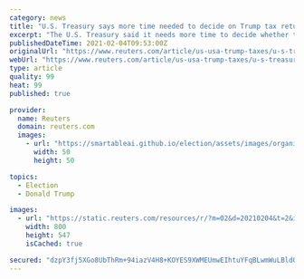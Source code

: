 ```yaml
---
category: news
title: "U.S. Treasury says more time needed to decide on Trump tax returns - Bloomberg News"
excerpt: "The U.S. Treasury said it needs more time to decide whether to fight House Democrats in their effort to get former President Donald Trump's personal and business tax returns, Bloomberg News reported on Wednesday."
publishedDateTime: 2021-02-04T09:53:00Z
originalUrl: "https://www.reuters.com/article/us-usa-trump-taxes/u-s-treasury-says-more-time-needed-to-decide-on-trump-tax-returns-bloomberg-news-idUSKBN2A40H8"
webUrl: "https://www.reuters.com/article/us-usa-trump-taxes/u-s-treasury-says-more-time-needed-to-decide-on-trump-tax-returns-bloomberg-news-idUSKBN2A40H8"
type: article
quality: 99
heat: 99
published: true

provider:
  name: Reuters
  domain: reuters.com
  images:
    - url: "https://smartableai.github.io/election/assets/images/organizations/reuters.com-50x50.jpg"
      width: 50
      height: 50

topics:
  - Election
  - Donald Trump

images:
  - url: "https://static.reuters.com/resources/r/?m=02&d=20210204&t=2&i=1550269013&r=LYNXMPEH130A3&w=800"
    width: 800
    height: 547
    isCached: true

secured: "dzpY3fj5XGo8UbThRm+94iazV4H8+KOYES9XWMEUmwEIhtuYFqBLwmWuLBldQxo9Jdqrsnf528XeMb4UolbiCkF9P/fMK5dGF7E6BoxTMx6U94n0A+/RuWS9Cik4/uT+j3IB25/m6wkjWvXfUWQBjyJfDPwm2K/9/tIIXaT1EiVaPVGJFjXBCD2axmDoupTZtFQBK4euTsuaiwL+z1Xeb4pWt4jAdkddthiB1U0yC4jFqPvfuWqUPJiYXdYHItM4u73WWqD+5S8zIpxPc6QwaYCoxHwSX2IOtDzglwkIkGwLCufwkiLG+bGJJeMqLKMuk3FOVWOr7JJvXz/lE86fzodW7xT3NXVbdJXwchpoe68=;KRwba4U60MDXqBXxRqo+sw=="
---
```


